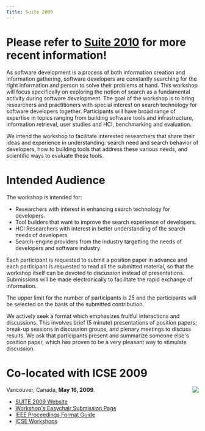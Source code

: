 ```yaml
---
Title: Suite 2009
---
```


# **Please refer to [Suite 2010](%base_url%/wiki/events/suite2010) for more recent information!**

As software development is a process of both information creation and information gathering, software developers are constantly searching for the right information and person to solve their problems at hand. This workshop will focus specifically on exploring the notion of search as a fundamental activity during software development. The goal of the workshop is to bring researchers and practitioners with special interest on search technology for software developers together. Participants will have broad range of expertise in topics ranging from building software tools and infrastructure, information retrieval, user studies and HCI, benchmarking and evaluation.

We intend the workshop to facilitate interested researchers that share their ideas and experience in understanding: search need and search behavior of developers, how to building tools that address these various needs, and scientific ways to evaluate these tools.

# Intended Audience

The workshop is intended for:

-  Researchers with interest in enhancing search technology for developers.
-  Tool builders that want to improve the search experience of developers.
-  HCI Researchers with interest in better understanding of the search needs of developers
-  Search-engine providers from the industry targetting the needs of developers and software industry

Each participant is requested to submit a position paper in advance and each participant is requested to read all the submitted material, so that the workshop itself can be devoted to discussion instead of presentations. Submissions will be made electronically to facilitate the rapid exchange of information.

The upper limit for the number of participants is 25 and the participants will be selected on the basis of the submitted contribution.

We actively seek a format which emphasizes fruitful interactions and discussions. This involves brief (5 minute) presentations of position papers; break-up sessions in discussion groups, and plenary meetings to discuss results. We ask that participants present and summarize someone else's position paper, which has proven to be a very pleasant way to stimulate discussion.

# Co-located with ICSE 2009

<img style="float:right;" src="http://www.cs.uoregon.edu/events/icse2009/images/headerLogo.jpg">

Vancouver, Canada, <b>May 16, 2009</b>. 


-  [SUITE 2009 Website](%base_url%/wiki/events/suite2009)
-  [Workshop's Easychair Submission Page](http://www.easychair.org/conferences/?c=.113876;conf=suite09)
-  [IEEE Proceedings Format Guide](http://www.cs.uoregon.edu/events/icse2009/calls/format/?n=DR)
-  [ICSE Workshops](http://www.cs.uoregon.edu/events/icse2009/workshops/#Search)


<script>document.getElementsByTagName("h1").item(1).innerText="Welcome to SUITE 2009"</script>
